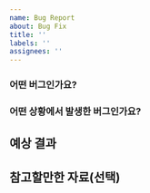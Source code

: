 ```yaml
---
name: Bug Report
about: Bug Fix
title: ''
labels: ''
assignees: ''
---
```


### 어떤 버그인가요?

>

### 어떤 상황에서 발생한 버그인가요?

>

## 예상 결과

>

## 참고할만한 자료(선택)

>
